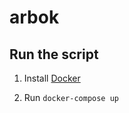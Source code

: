 # arbok

## Run the script

1. Install [Docker](https://www.docker.com)

2. Run `docker-compose up`
